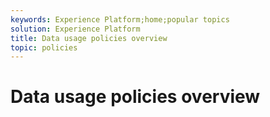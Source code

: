 ```yaml
---
keywords: Experience Platform;home;popular topics
solution: Experience Platform
title: Data usage policies overview
topic: policies
---
```


# Data usage policies overview